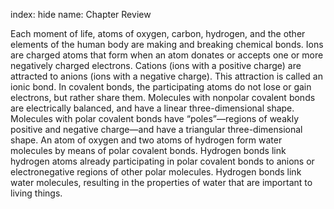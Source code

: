 index: hide
name: Chapter Review

Each moment of life, atoms of oxygen, carbon, hydrogen, and the other elements of the human body are making and breaking chemical bonds. Ions are charged atoms that form when an atom donates or accepts one or more negatively charged electrons. Cations (ions with a positive charge) are attracted to anions (ions with a negative charge). This attraction is called an ionic bond. In covalent bonds, the participating atoms do not lose or gain electrons, but rather share them. Molecules with nonpolar covalent bonds are electrically balanced, and have a linear three-dimensional shape. Molecules with polar covalent bonds have “poles”—regions of weakly positive and negative charge—and have a triangular three-dimensional shape. An atom of oxygen and two atoms of hydrogen form water molecules by means of polar covalent bonds. Hydrogen bonds link hydrogen atoms already participating in polar covalent bonds to anions or electronegative regions of other polar molecules. Hydrogen bonds link water molecules, resulting in the properties of water that are important to living things.
